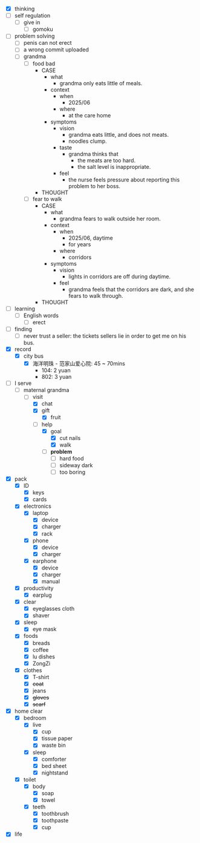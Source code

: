 - [x] thinking
- [ ] self regulation
    - [ ] give in
        - [ ] gomoku
- [ ] problem solving
    - [ ] penis can not erect
    - [ ] a wrong commit uploaded
    - [ ] grandma
        - [ ] food bad
            - CASE
                - what
                    - grandma only eats little of meals.
                - context
                    - when
                        - 2025/06
                    - where
                        - at the care home
                - symptoms
                    - vision
                        - grandma eats little, and does not meats.
                        - noodles clump.
                    - taste
                        - grandma thinks that 
                            - the meats are too hard.
                            - the salt level is inappropriate.
                    - feel
                        - the nurse feels pressure about reporting this problem to her boss.
            - THOUGHT
        - [ ] fear to walk
            - CASE
                - what
                    - grandma fears to walk outside her room.
                - context
                    - when
                        - 2025/06, daytime
                        - for years
                    - where
                        - corridors
                - symptoms
                    - vision
                        - lights in corridors are off during daytime.
                    - feel
                        - grandma feels that the corridors are dark, and she fears to walk through.
            - THOUGHT
- [ ] learning
    - [ ] English words
        - [ ] erect
- [ ] finding
    - [ ] never trust a seller: the tickets sellers lie in order to get me on his bus.
- [x] record
    - [x] city bus
        - [x] 海洋明珠 - 范家山爱心院: 45 ~ 70mins
            - 104: 2 yuan
            - 802: 3 yuan
- [ ] I serve
    - [ ] maternal grandma
        - [ ] visit
            - [x] chat
            - [x] gift
                - [x] fruit
            - [ ] help
                - [x] goal
                    - [x] cut nails
                    - [x] walk
                - [ ] **problem**
                    - [ ] hard food
                    - [ ] sideway dark
                    - [ ] too boring
- [x] pack
    - [x] ID
        - [x] keys
        - [x] cards
    - [x] electronics
        - [x] laptop
            - [x] device
            - [x] charger
            - [x] rack
        - [x] phone
            - [x] device
            - [x] charger
        - [x] earphone
            - [x] device
            - [x] charger
            - [x] manual
    - [x] productivity
        - [x] earplug
    - [x] clear
        - [x] eyeglasses cloth
        - [x] shaver
    - [x] sleep
        - [x] eye mask
    - [x] foods
        - [x] breads
        - [x] coffee
        - [x] lu dishes
        - [x] ZongZi
    - [x] clothes
        - [x] T-shirt
        - [x] ~~coat~~
        - [x] jeans
        - [x] ~~gloves~~
        - [x] ~~scarf~~
- [x] home clear
    - [x] bedroom
        - [x] live
            - [x] cup
            - [x] tissue paper
            - [x] waste bin
        - [x] sleep
            - [x] comforter
            - [x] bed sheet
            - [x] nightstand
    - [x] toilet
        - [x] body
            - [x] soap
            - [x] towel
        - [x] teeth
            - [x] toothbrush
            - [x] toothpaste
            - [x] cup
- [x] life
